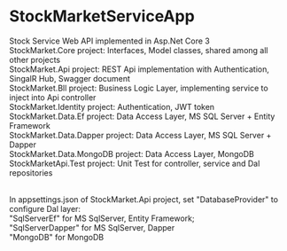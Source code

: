 # StockMarketServiceApp
Stock Service Web API implemented in Asp.Net Core 3
<br >
StockMarket.Core project: Interfaces, Model classes, shared among all other projects
<br >
StockMarket.Api project: REST Api implementation with Authentication, SingalR Hub, Swagger document
<br >
StockMarket.Bll project: Business Logic Layer, implementing service to inject into Api controller 
<br >
StockMarket.Identity project: Authentication, JWT token
<br >
StockMarket.Data.Ef project: Data Access Layer, MS SQL Server + Entity Framework
<br >
StockMarket.Data.Dapper project: Data Access Layer, MS SQL Server + Dapper
<br >
StockMarket.Data.MongoDB project: Data Access Layer, MongoDB
<br >
StockMarketApi.Test project: Unit Test for controller, service and Dal repositories

<br >
In appsettings.json of StockMarket.Api project, set "DatabaseProvider" to configure Dal layer:
<br >
"SqlServerEf" for MS SqlServer, Entity Framework;
<br >
"SqlServerDapper" for MS SqlServer, Dapper
<br >
"MongoDB" for MongoDB
<br >




